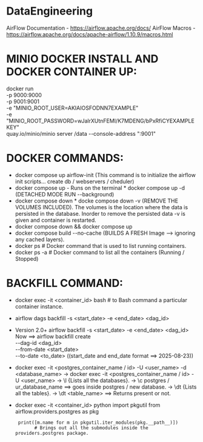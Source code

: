 # DataEngineering

AirFlow Documentation - https://airflow.apache.org/docs/
AirFlow Macros        - https://airflow.apache.org/docs/apache-airflow/1.10.9/macros.html


# MINIO DOCKER INSTALL AND DOCKER CONTAINER UP:
docker run \
   -p 9000:9000 \
   -p 9001:9001 \
   -e "MINIO_ROOT_USER=AKIAIOSFODNN7EXAMPLE" \
   -e "MINIO_ROOT_PASSWORD=wJalrXUtnFEMI/K7MDENG/bPxRfiCYEXAMPLEKEY" \
   quay.io/minio/minio server /data --console-address ":9001"

# DOCKER COMMANDS:

* docker compose up airflow-init (This command is to initialize the airflow init scripts... create db / webservers / cheduler)
* docker compose up       - Runs on the terminal
       * docker compose up -d (DETACHED MODE RUN --background)
* docker compose down
       * docke compose down -v (REMOVE THE VOLUMES INCLUDED).
             The volumes is the location where the data is persisted in the database.
             Inorder to remove the persisted data -v is given and container is restarted.
* docker compose down && docker compose up
* docker compose build --no-cache (BUILDS A FRESH Image --> ignoring any cached layers).
* docker ps 	# Docker command that is used to list running containers.
* docker ps -a  # Docker command to list all the containers (Running / Stopped)

BACKFILL COMMAND:
=================
* docker exec -it <container_id> bash	# to Bash command a particular container instance.
* airflow dags backfill -s <start_date> -e <end_date> <dag_id>
* Version 2.0+ airflow backfill -s <start_date> -e <end_date> <dag_id>
      Now ==> airflow backfill create \
                         --dag-id <dag_id> \
                         --from-date <start_date> \
                         --to-date <to_date>
       ((start_date and end_date format ==> 2025-08-23))
* docker exec -it <postgres_container_name / id> -U <user_name> -d <database_name>
      -> docker exec -it <postgres_container_name / id> -U <user_name>
      -> \l {Lists all the databases}.
      -> \c postgres / ur_database_name ==> goes inside postgres / new database.
      -> \dt {Lists all the tables}.
      -> \dt <table_name> ==> Returns present or not.
     
* docker exec -it <container_id> python
       import pkgutil
       from airflow.providers.postgres as pkg
     
       print([m.name for m in pkgutil.iter_modules(pkg.__path__)])
             # Brings out all the submodules inside the providers.postgres package.
